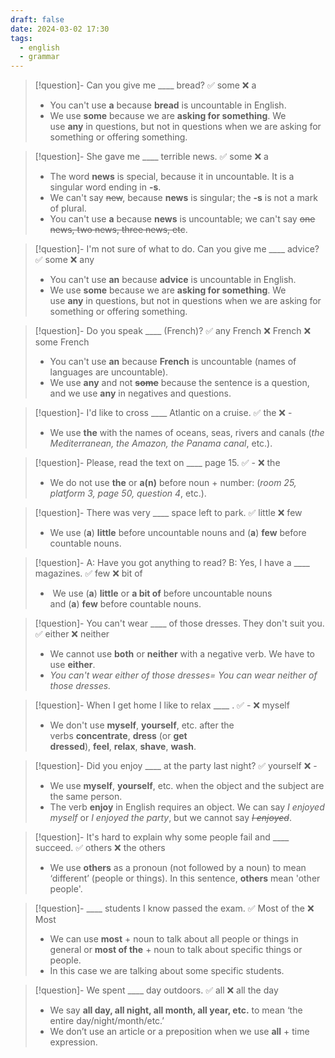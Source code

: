 ```yaml
---
draft: false
date: 2024-03-02 17:30
tags:
  - english
  - grammar
---
```


>[!question]- Can you give me \____ bread?
>✅ some ❌ a
>- You can't use **a** because **bread** is uncountable in English. 
>- We use **some** because we are **asking for something**. We use **any** in questions, but not in questions when we are asking for something or offering something.

>[!question]- She gave me \____ terrible news.
>✅ some ❌ a
>- The word **news** is special, because it in uncountable. It is a singular word ending in **-s**.  
>- We can't say ~~new~~, because **news** is singular; the **-s** is not a mark of plural. 
>- You can't use **a** because **news** is uncountable; we can't say ~~one news, two news, three news, etc~~.

>[!question]- I'm not sure of what to do. Can you give me \____ advice?
>✅ some ❌ any
>- You can't use **an** because **advice** is uncountable in English. 
>- We use **some** because we are **asking for something**. We use **any** in questions, but not in questions when we are asking for something or offering something.

> [!question]- Do you speak \____ (French)?
> ✅ any French ❌ French ❌ some French
> - You can't use **an** because **French** is uncountable (names of languages are uncountable).
> - We use **any** and not **~~some~~** because the sentence is a question, and we use **any** in negatives and questions.

>[!question]- I'd like to cross \____ Atlantic on a cruise.
>✅ the ❌ -
>- We use **the** with the names of oceans, seas, rivers and canals (_the Mediterranean, the Amazon, the Panama canal_, etc.).

>[!question]- Please, read the text on \____ page 15.
>✅ - ❌ the
>- We do not use **the** or **a(n)** before noun + number: (_room 25, platform 3, page 50, question 4_, etc.).

>[!question]- There was very \____ space left to park. 
> ✅ little ❌ few
> - We use (**a**) **little** before uncountable nouns and (**a**) **few** before countable nouns.

>[!question]- A: Have you got anything to read?   B: Yes, I have a \____ magazines.
>✅ few ❌ bit of
>-  We use (**a**) **little** or **a bit of** before uncountable nouns and (**a**) **few** before countable nouns.

>[!question]- You can't wear \____ of those dresses. They don't suit you.
>✅ either ❌ neither
>- We cannot use **both** or **neither** with a negative verb. We have to use **either**.
>- _You can't wear either of those dresses= You can wear neither of those dresses._

>[!question]- When I get home I like to relax \____ .
>✅ - ❌ myself
>- We don't use **myself**, **yourself**, etc. after the verbs **concentrate**, **dress** (or **get dressed**), **feel**, **relax**, **shave**, **wash**.

>[!question]- Did you enjoy \____ at the party last night?
>✅ yourself ❌ -
>- We use **myself**, **yourself**, etc. when the object and the subject are the same person.
>- The verb **enjoy** in English requires an object. We can say _I enjoyed myself_ or _I enjoyed the party_, but we cannot say ~~_I enjoyed_~~.

>[!question]- It's hard to explain why some people fail and \____ succeed.
>✅ others ❌ the others
>- We use **others** as a pronoun (not followed by a noun) to mean ‘different’ (people or things). In this sentence, **others** mean 'other people'.

>[!question]- \____ students I know passed the exam.
>✅ Most of the ❌ Most
>- We can use **most** + noun to talk about all people or things in general or **most of the** + noun to talk about specific things or people.
>- In this case we are talking about some specific students.

>[!question]- We spent \____ day outdoors.
>✅ all ❌ all the day
>- We say **all day, all night, all month, all year, etc.** to mean ‘the entire day/night/month/etc.’
>- We don’t use an article or a preposition when we use **all** + time expression.

